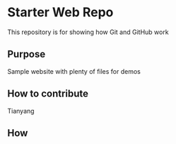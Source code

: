 # Starter Web Repo

This repository is for showing how Git and GitHub work

## Purpose

Sample website with plenty of files for demos

## How to contribute

Tianyang

## How